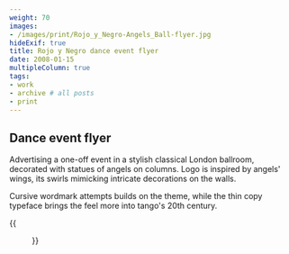 ```yaml
---
weight: 70
images:
- /images/print/Rojo_y_Negro-Angels_Ball-flyer.jpg
hideExif: true
title: Rojo y Negro dance event flyer
date: 2008-01-15
multipleColumn: true
tags:
- work
- archive # all posts
- print
---
```


## Dance event flyer

Advertising a one-off event in a stylish classical London ballroom, decorated
with statues of angels on columns. Logo is inspired by angels' wings, its
swirls mimicking intricate decorations on the walls.

Cursive wordmark attempts builds on the theme, while the thin copy typeface
brings the feel more into tango's 20th century.

{{<figure src="/img/print/Rojo_y_Negro-Angels_Ball-Poster-A4-20071117.jpg" title="Event poster, A3 size">}}
